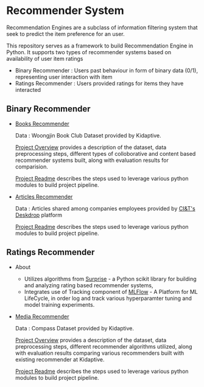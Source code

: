 # Recommender System

Recommendation Engines are a subclass of information filtering system that seek to predict the item preference for an user.

This repository serves as a framework to build Recommendation Engine in Python. 
It supports two types of recommender systems based on availability of user item ratings
* Binary  Recommender : Users past behaviour in form of binary data (0/1), representing user interaction with item
* Ratings Recommender : Users provided ratings for items they have interacted

## Binary Recommender

* [Books Recommender](https://github.com/raviraju/recommender_system/blob/master/binary_recommender/books_recommender)  
    
    Data : Woongjin Book Club Dataset provided by Kidaptive.

    [Project Overview](https://github.com/raviraju/recommender_system/blob/master/binary_recommender/books_recommender/Recommender%20Woongjin%20.pdf)
    provides a description of the dataset, data preprocessing steps, different types of colloborative and content based recommender systems built,
    along with evaluation results for comparision.

    [Project Readme](https://github.com/raviraju/recommender_system/blob/master/binary_recommender/books_recommender/readme.md) describes
    the steps used to leverage various python modules to build project pipeline.

* [Articles Recommender](https://github.com/raviraju/recommender_system/blob/master/binary_recommender/articles_recommender)

    Data : Articles shared among companies employees provided by [CI&T's](https://us.ciandt.com/) [Deskdrop](https://deskdrop.co/) platform

    [Project Readme](https://github.com/raviraju/recommender_system/blob/master/binary_recommender/articles_recommender/readme.md) describes
    the steps used to leverage various python modules to build project pipeline.

## Ratings Recommender

* About
    * Utilizes algorithms from [Surprise](http://surpriselib.com/) - a Python scikit library for building and analyzing rating based recommender systems,
    * Integrates use of Tracking component of [MLFlow](https://mlflow.org/) - A Platform for ML LifeCycle, in order log and track
various hyperparamter tuning and model training experiments.

* [Media Recommender](https://github.com/raviraju/recommender_system/tree/master/ratings_recommender)

    Data : Compass Dataset provided by Kidaptive. 

    [Project Overview](https://github.com/raviraju/recommender_system/blob/master/ratings_recommender/Compass_Recommender.pdf)
provides a description of the dataset, data preprocessing steps, different recommender algorithms utilized,
along with evaluation results comparing various recommenders built with existing recommender at Kidaptive.

    [Project Readme](https://github.com/raviraju/recommender_system/blob/master/ratings_recommender/readme.md) describes
the steps used to leverage various python modules to build project pipeline.

